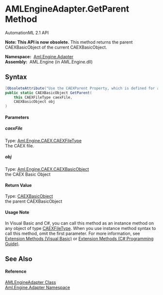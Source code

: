 AMLEngineAdapter.GetParent Method
=================================
AutomationML 2.1 API

**Note: This API is now obsolete.**
This method returns the parent CAEXBasicObject of the current CAEXBasicObject.

  **Namespace:**  [Aml.Engine.Adapter][1]  
  **Assembly:**  AML.Engine (in AML.Engine.dll)

Syntax
------

```csharp
[ObsoleteAttribute("Use the CAEXParent Property, which is defined for all CAEX objects.")]
public static CAEXBasicObject GetParent(
	this CAEXFileType caexFile,
	CAEXBasicObject obj
)
```

#### Parameters

##### *caexFile*
Type: [Aml.Engine.CAEX.CAEXFileType][2]  
The CAEX file.

##### *obj*
Type: [Aml.Engine.CAEX.CAEXBasicObject][3]  
the CAEX Basic Object

#### Return Value
Type: [CAEXBasicObject][3]  
 the parent CAEXBasicObject 
#### Usage Note
In Visual Basic and C#, you can call this method as an instance method on any object of type [CAEXFileType][2]. When you use instance method syntax to call this method, omit the first parameter. For more information, see [Extension Methods (Visual Basic)][4] or [Extension Methods (C# Programming Guide)][5].

See Also
--------

#### Reference
[AMLEngineAdapter Class][6]  
[Aml.Engine.Adapter Namespace][1]  

[1]: ../README.md
[2]: ../../Aml.Engine.CAEX/CAEXFileType/README.md
[3]: ../../Aml.Engine.CAEX/CAEXBasicObject/README.md
[4]: https://docs.microsoft.com/dotnet/visual-basic/programming-guide/language-features/procedures/extension-methods
[5]: https://docs.microsoft.com/dotnet/csharp/programming-guide/classes-and-structs/extension-methods
[6]: README.md
[7]: https://www.automationml.org
[8]: ../../icons/logoShade.png